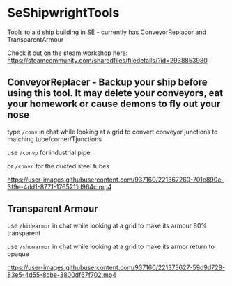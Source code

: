 # SeShipwrightTools
 Tools to aid ship building in SE - currently has ConveyorReplacor and TransparentArmour
 
 Check it out on the steam workshop here: https://steamcommunity.com/sharedfiles/filedetails/?id=2938853980
 
 ## ConveyorReplacer - Backup your ship before using this tool. It may delete your conveyors, eat your homework or cause demons to fly out your nose
 
type `/conv` in chat while looking at a grid to convert conveyor junctions to matching tube/corner/Tjunctions

use `/convp` for industrial pipe

or `/convr` for the ducted steel tubes

https://user-images.githubusercontent.com/937160/221367260-701e890e-3f9e-4dd1-8771-1765211d964c.mp4


## Transparent Armour

use `/hidearmor` in chat while looking at a grid to make its armour 80% transparent

use `/showarmor` in chat while looking at a grid to make its armor return to opaque


https://user-images.githubusercontent.com/937160/221373627-59d9d728-83e5-4d55-8cbe-3800df67f702.mp4

